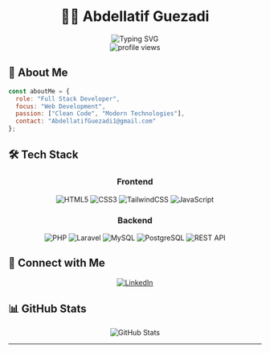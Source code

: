 # <div align="center">👨‍💻 Abdellatif Guezadi</div>

<div align="center">
  <img src="https://readme-typing-svg.herokuapp.com?font=Fira+Code&weight=500&size=25&pause=1000&color=F7D533&center=true&vCenter=true&width=435&lines=Full+Stack+Web+Developer+%F0%9F%92%BB;Passionate+about+clean+code+%F0%9F%9A%80;Building+modern+solutions+%F0%9F%8C%9F" alt="Typing SVG" />
</div>

<div align="center">
  <img src="https://komarev.com/ghpvc/?username=AbdellatifGuezadi1&label=Profile%20views&color=0e75b6&style=for-the-badge" alt="profile views" />
</div>

## 🚀 About Me
```javascript
const aboutMe = {
  role: "Full Stack Developer",
  focus: "Web Development",
  passion: ["Clean Code", "Modern Technologies"],
  contact: "AbdellatifGuezadi1@gmail.com"
};
```

## 🛠️ Tech Stack

<div align="center">

### Frontend
![HTML5](https://img.shields.io/badge/HTML5-E34F26?style=for-the-badge&logo=html5&logoColor=white)
![CSS3](https://img.shields.io/badge/CSS3-1572B6?style=for-the-badge&logo=css3&logoColor=white)
![TailwindCSS](https://img.shields.io/badge/Tailwind_CSS-38B2AC?style=for-the-badge&logo=tailwind-css&logoColor=white)
![JavaScript](https://img.shields.io/badge/JavaScript-F7DF1E?style=for-the-badge&logo=javascript&logoColor=black)

### Backend
![PHP](https://img.shields.io/badge/PHP-777BB4?style=for-the-badge&logo=php&logoColor=white)
![Laravel](https://img.shields.io/badge/Laravel-FF2D20?style=for-the-badge&logo=laravel&logoColor=white)
![MySQL](https://img.shields.io/badge/MySQL-00000F?style=for-the-badge&logo=mysql&logoColor=white)
![PostgreSQL](https://img.shields.io/badge/PostgreSQL-316192?style=for-the-badge&logo=postgresql&logoColor=white)
![REST API](https://img.shields.io/badge/REST_API-02569B?style=for-the-badge&logo=rest&logoColor=white)

</div>

## 🤝 Connect with Me
<div align="center">
  <a href="https://www.linkedin.com/in/abdellatif-guezadi-78138b335/" target="_blank">
    <img src="https://img.shields.io/badge/LinkedIn-0077B5?style=for-the-badge&logo=linkedin&logoColor=white" alt="LinkedIn"/>
  </a>
</div>

## 📊 GitHub Stats

<div align="center">
  <img src="https://github-stats-alpha.vercel.app/api?username=AbdellatifGuezadi1&cc=0D1117&tc=fff&ic=fff&bc=0D1117" alt="GitHub Stats" />
</div>

--- 
